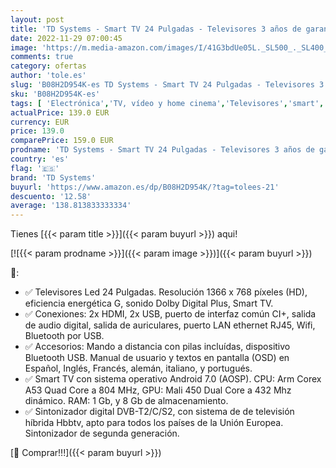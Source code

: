 ```yaml
---
layout: post
title: 'TD Systems - Smart TV 24 Pulgadas - Televisores 3 años de garantía  Android  2X HDMI  2X USB - K24DLX11HS'
date: 2022-11-29 07:00:45
image: 'https://m.media-amazon.com/images/I/41G3bdUe05L._SL500_._SL400_.jpg'
comments: true
category: ofertas
author: 'tole.es'
slug: 'B08H2D954K-es TD Systems - Smart TV 24 Pulgadas - Televisores 3 años de...'
sku: 'B08H2D954K-es'
tags: [ 'Electrónica','TV, vídeo y home cinema','Televisores','smart','td systems','tv','🇪🇸', ]
actualPrice: 139.0 EUR
currency: EUR
price: 139.0
comparePrice: 159.0 EUR
prodname: 'TD Systems - Smart TV 24 Pulgadas - Televisores 3 años de garantía  Android  2X HDMI  2X USB - K24DLX11HS'
country: 'es'
flag: '🇪🇸'
brand: 'TD Systems'
buyurl: 'https://www.amazon.es/dp/B08H2D954K/?tag=tolees-21'
descuento: '12.58'
average: '138.813833333334'
---
```


Tienes [{{< param title >}}]({{< param buyurl >}}) aqui!

[![{{< param prodname >}}]({{< param image >}})]({{< param buyurl >}})

🔎:

- ✅ Televisores Led 24 Pulgadas. Resolución 1366 x 768 píxeles (HD), eficiencia energética G, sonido Dolby Digital Plus, Smart TV.
- ✅ Conexiones: 2x HDMI, 2x USB, puerto de interfaz común CI+, salida de audio digital, salida de auriculares, puerto LAN ethernet RJ45, Wifi, Bluetooth por USB.
- ✅ Accesorios: Mando a distancia con pilas incluídas, dispositivo Bluetooth USB. Manual de usuario y textos en pantalla (OSD) en Español, Inglés, Francés, alemán, italiano, y portugués.
- ✅ Smart TV con sistema operativo Android 7.0 (AOSP). CPU: Arm Corex A53 Quad Core a 804 MHz, GPU: Mali 450 Dual Core a 432 Mhz dinámico. RAM: 1 Gb, y 8 Gb de almacenamiento.
- ✅ Sintonizador digital DVB-T2/C/S2, con sistema de de televisión híbrida Hbbtv, apto para todos los países de la Unión Europea. Sintonizador de segunda generación.

[🛒 Comprar!!!]({{< param buyurl >}})
